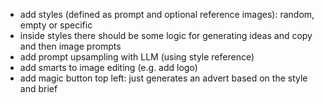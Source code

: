 - add styles (defined as prompt and optional reference images): random, empty or specific
- inside styles there should be some logic for generating ideas and copy and then image prompts
- add prompt upsampling with LLM (using style reference)
- add smarts to image editing (e.g. add logo)
- add magic button top left: just generates an advert based on the style and brief
